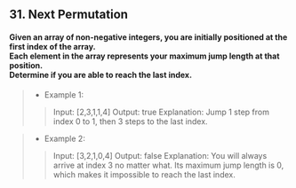 ## 31. Next Permutation
#### Given an array of non-negative integers, you are initially positioned at the first index of the array.<br>Each element in the array represents your maximum jump length at that position.<br>Determine if you are able to reach the last index.

>* Example 1:
>> Input: [2,3,1,1,4]
>> Output: true
>> Explanation: Jump 1 step from index 0 to 1, then 3 steps to the last index.

>* Example 2:
>> Input: [3,2,1,0,4]
>> Output: false
>> Explanation: You will always arrive at index 3 no matter what. Its maximum jump length is 0, which makes it impossible to reach the last index.